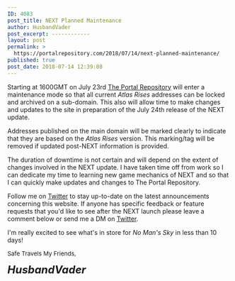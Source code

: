 ```yaml
---
ID: 4083
post_title: NEXT Planned Maintenance
author: HusbandVader
post_excerpt: ------------
layout: post
permalink: >
  https://portalrepository.com/2018/07/14/next-planned-maintenance/
published: true
post_date: 2018-07-14 12:39:08
---
```

Starting at 1600GMT on July 23rd <a title="The Portal
Repository" href="https://portalrepository.com/" target="_blank" rel="noopener">The Portal Repository</a> will enter a maintenance mode so that all current <em>Atlas Rises</em> addresses can be locked and archived on a sub-domain. This also will allow time to make changes and updates to the site in preparation of the July 24th release of the NEXT update.

Addresses published on the main domain will be marked clearly to indicate that they are based on the <em>Atlas Rises </em>version. This marking/tag will be removed if updated post-NEXT information is provided.

The duration of downtime is not certain and will depend on the extent of changes involved in the NEXT update. I have taken time off from work so I can dedicate my time to learning new game mechanics of NEXT and so that I can quickly make updates and changes to The Portal Repository.

Follow me on <a href="https://twitter.com/HusbandVader" target="_blank" rel="noopener">Twitter</a> to stay up-to-date on the latest announcements concerning this website. If anyone has specific feedback or feature requests that you'd like to see after the NEXT launch please leave a comment below or send me a DM on <a href="https://twitter.com/HusbandVader" target="_blank" rel="noopener">Twitter</a>.

I'm really excited to see what's in store for <em>No Man's Sky</em> in less than 10 days!

<span style="font-size: 10pt;">Safe Travels My Friends,</span>

<span style="font-size: 18pt;"><strong><em>HusbandVader</em></strong></span>
